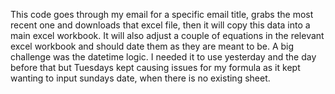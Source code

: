 This code goes through my email for a specific email title, grabs the most recent one and downloads that excel file, then it will copy this data into a main excel workbook. It will also adjust a couple of equations in the relevant excel workbook and should date them as they are meant to be.
A big challenge was the datetime logic. I needed it to use yesterday and the day before that but Tuesdays kept causing issues for my formula as it kept wanting to input sundays date, when there is no existing sheet.
